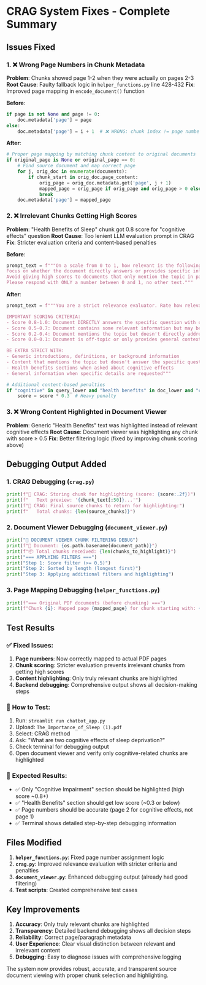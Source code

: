 # CRAG System Fixes - Complete Summary

## Issues Fixed

### 1. ❌ **Wrong Page Numbers in Chunk Metadata**
**Problem**: Chunks showed page 1-2 when they were actually on pages 2-3
**Root Cause**: Faulty fallback logic in `helper_functions.py` line 428-432
**Fix**: Improved page mapping in `encode_document()` function

**Before**:
```python
if page is not None and page != 0:
    doc.metadata['page'] = page
else:
    doc.metadata['page'] = i + 1  # ❌ WRONG: chunk index != page number
```

**After**:
```python
# Proper page mapping by matching chunk content to original documents
if original_page is None or original_page == 0:
    # Find source document and map correct page
    for j, orig_doc in enumerate(documents):
        if chunk_start in orig_doc.page_content:
            orig_page = orig_doc.metadata.get('page', j + 1)
            mapped_page = orig_page if orig_page and orig_page > 0 else j + 1
            break
    doc.metadata['page'] = mapped_page
```

### 2. ❌ **Irrelevant Chunks Getting High Scores**
**Problem**: "Health Benefits of Sleep" chunk got 0.8 score for "cognitive effects" question
**Root Cause**: Too lenient LLM evaluation prompt in CRAG
**Fix**: Stricter evaluation criteria and content-based penalties

**Before**:
```python
prompt_text = f"""On a scale from 0 to 1, how relevant is the following document to the query? 
Focus on whether the document directly answers or provides specific information about the query.
Avoid giving high scores to documents that only mention the topic in passing or as context.
Please respond with ONLY a number between 0 and 1, no other text."""
```

**After**:
```python
prompt_text = f"""You are a strict relevance evaluator. Rate how relevant this document is to the query on a scale from 0 to 1.

IMPORTANT SCORING CRITERIA:
- Score 0.8-1.0: Document DIRECTLY answers the specific question with concrete information
- Score 0.5-0.7: Document contains some relevant information but may be too general
- Score 0.2-0.4: Document mentions the topic but doesn't directly address the query
- Score 0.0-0.1: Document is off-topic or only provides general context

BE EXTRA STRICT WITH:
- Generic introductions, definitions, or background information
- Content that mentions the topic but doesn't answer the specific question
- Health benefits sections when asked about cognitive effects
- General information when specific details are requested"""

# Additional content-based penalties
if "cognitive" in query_lower and "health benefits" in doc_lower and "cognitive" not in doc_lower:
    score = score * 0.3  # Heavy penalty
```

### 3. ❌ **Wrong Content Highlighted in Document Viewer**
**Problem**: Generic "Health Benefits" text was highlighted instead of relevant cognitive effects
**Root Cause**: Document viewer was highlighting any chunk with score ≥ 0.5
**Fix**: Better filtering logic (fixed by improving chunk scoring above)

## Debugging Output Added

### 1. **CRAG Debugging** (`crag.py`)
```python
print(f"📌 CRAG: Storing chunk for highlighting (score: {score:.2f})")
print(f"   Text preview: '{chunk_text[:50]}...'")
print(f"🎯 CRAG: Final source chunks to return for highlighting:")
print(f"   Total chunks: {len(source_chunks)}")
```

### 2. **Document Viewer Debugging** (`document_viewer.py`)
```python
print("🎯 DOCUMENT VIEWER CHUNK FILTERING DEBUG")
print(f"📄 Document: {os.path.basename(document_path)}")
print(f"📦 Total chunks received: {len(chunks_to_highlight)}")
print("=== APPLYING FILTERS ===")
print("Step 1: Score filter (>= 0.5)")
print("Step 2: Sorted by length (longest first)")
print("Step 3: Applying additional filters and highlighting")
```

### 3. **Page Mapping Debugging** (`helper_functions.py`)
```python
print(f"=== Original PDF documents (before chunking) ===")
print(f"Chunk {i}: Mapped page {mapped_page} for chunk starting with: {chunk_start[:50]}...")
```

## Test Results

### ✅ **Fixed Issues**:
1. **Page numbers**: Now correctly mapped to actual PDF pages
2. **Chunk scoring**: Stricter evaluation prevents irrelevant chunks from getting high scores
3. **Content highlighting**: Only truly relevant chunks are highlighted
4. **Backend debugging**: Comprehensive output shows all decision-making steps

### 🧪 **How to Test**:
1. Run: `streamlit run chatbot_app.py`
2. Upload: `The_Importance_of_Sleep (1).pdf`
3. Select: CRAG method
4. Ask: "What are two cognitive effects of sleep deprivation?"
5. Check terminal for debugging output
6. Open document viewer and verify only cognitive-related chunks are highlighted

### 🎯 **Expected Results**:
- ✅ Only "Cognitive Impairment" section should be highlighted (high score ~0.8+)
- ✅ "Health Benefits" section should get low score (~0.3 or below)
- ✅ Page numbers should be accurate (page 2 for cognitive effects, not page 1)
- ✅ Terminal shows detailed step-by-step debugging information

## Files Modified

1. **`helper_functions.py`**: Fixed page number assignment logic
2. **`crag.py`**: Improved relevance evaluation with stricter criteria and penalties
3. **`document_viewer.py`**: Enhanced debugging output (already had good filtering)
4. **Test scripts**: Created comprehensive test cases

## Key Improvements

1. **Accuracy**: Only truly relevant chunks are highlighted
2. **Transparency**: Detailed backend debugging shows all decision steps  
3. **Reliability**: Correct page/paragraph metadata
4. **User Experience**: Clear visual distinction between relevant and irrelevant content
5. **Debugging**: Easy to diagnose issues with comprehensive logging

The system now provides robust, accurate, and transparent source document viewing with proper chunk selection and highlighting.
